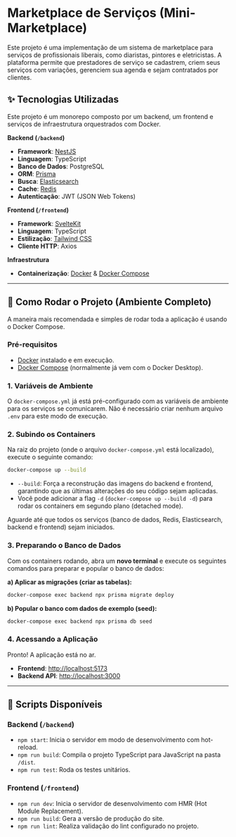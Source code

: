 # Marketplace de Serviços (Mini-Marketplace)

Este projeto é uma implementação de um sistema de marketplace para serviços de profissionais liberais, como diaristas, pintores e eletricistas. A plataforma permite que prestadores de serviço se cadastrem, criem seus serviços com variações, gerenciem sua agenda e sejam contratados por clientes.

## ✨ Tecnologias Utilizadas

Este projeto é um monorepo composto por um backend, um frontend e serviços de infraestrutura orquestrados com Docker.

**Backend (`/backend`)**
* **Framework**: [NestJS](https://nestjs.com/)
* **Linguagem**: TypeScript
* **Banco de Dados**: PostgreSQL
* **ORM**: [Prisma](https://www.prisma.io/)
* **Busca**: [Elasticsearch](https://www.elastic.co/elasticsearch/)
* **Cache**: [Redis](https://redis.io/)
* **Autenticação**: JWT (JSON Web Tokens)

**Frontend (`/frontend`)**
* **Framework**: [SvelteKit](https://kit.svelte.dev/)
* **Linguagem**: TypeScript
* **Estilização**: [Tailwind CSS](https://tailwindcss.com/)
* **Cliente HTTP**: Axios

**Infraestrutura**
* **Containerização**: [Docker](https://www.docker.com/) & [Docker Compose](https://docs.docker.com/compose/)

---

## 🚀 Como Rodar o Projeto (Ambiente Completo)

A maneira mais recomendada e simples de rodar toda a aplicação é usando o Docker Compose.

### Pré-requisitos
* [Docker](https://www.docker.com/get-started/) instalado e em execução.
* [Docker Compose](https://docs.docker.com/compose/install/) (normalmente já vem com o Docker Desktop).

### 1. Variáveis de Ambiente
O `docker-compose.yml` já está pré-configurado com as variáveis de ambiente para os serviços se comunicarem. Não é necessário criar nenhum arquivo `.env` para este modo de execução.

### 2. Subindo os Containers
Na raiz do projeto (onde o arquivo `docker-compose.yml` está localizado), execute o seguinte comando:

```bash
docker-compose up --build
```
* `--build`: Força a reconstrução das imagens do backend e frontend, garantindo que as últimas alterações do seu código sejam aplicadas.
* Você pode adicionar a flag `-d` (`docker-compose up --build -d`) para rodar os containers em segundo plano (detached mode).

Aguarde até que todos os serviços (banco de dados, Redis, Elasticsearch, backend e frontend) sejam iniciados.

### 3. Preparando o Banco de Dados
Com os containers rodando, abra um **novo terminal** e execute os seguintes comandos para preparar e popular o banco de dados:

**a) Aplicar as migrações (criar as tabelas):**
```bash
docker-compose exec backend npx prisma migrate deploy
```

**b) Popular o banco com dados de exemplo (seed):**
```bash
docker-compose exec backend npx prisma db seed
```

### 4. Acessando a Aplicação
Pronto! A aplicação está no ar.
* **Frontend**: [http://localhost:5173](http://localhost:5173)
* **Backend API**: [http://localhost:3000](http://localhost:3000)

---

## 📜 Scripts Disponíveis

### Backend (`/backend`)
* `npm start`: Inicia o servidor em modo de desenvolvimento com hot-reload.
* `npm run build`: Compila o projeto TypeScript para JavaScript na pasta `/dist`.
* `npm run test`: Roda os testes unitários.

### Frontend (`/frontend`)
* `npm run dev`: Inicia o servidor de desenvolvimento com HMR (Hot Module Replacement).
* `npm run build`: Gera a versão de produção do site.
* `npm run lint`: Realiza validação do lint configurado no projeto.
